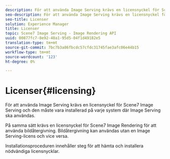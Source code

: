 ```yaml
---
description: För att använda Image Serving krävs en licensnyckel för Scene7 Image Serving och den måste vara installerad på varje system där Image Serving ska användas.
seo-description: För att använda Image Serving krävs en licensnyckel för Scene7 Image Serving och den måste vara installerad på varje system där Image Serving ska användas.
seo-title: Licenser
solution: Experience Manager
title: Licenser
topic: Scene7 Image Serving - Image Rendering API
uuid: 00877fc7-8e92-40a1-95d5-04f1d49182e5
translation-type: tm+mt
source-git-commit: 7bc7b3a86fbcdc57cfdc31745fae3afc06e44b15
workflow-type: tm+mt
source-wordcount: '123'
ht-degree: 0%

---
```



# Licenser{#licensing}

För att använda Image Serving krävs en licensnyckel för Scene7 Image Serving och den måste vara installerad på varje system där Image Serving ska användas.

På samma sätt krävs en licensnyckel för Scene7 Image Rendering för att använda bildåtergivning. Bildåtergivning kan användas utan en Image Serving-licens och vice versa.

Installationsproceduren innehåller steg för att hämta och installera nödvändiga licensnycklar.
